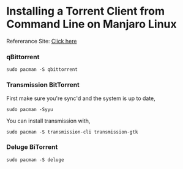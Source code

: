 # Installing a Torrent Client from Command Line on Manjaro Linux

Refererance Site: [Click here](https://classicforum.manjaro.org/index.php?topic=28628.0)

### qBittorrent
```
sudo pacman -S qbittorrent
```

### Transmission BitTorrent
First make sure you're sync'd and the system is up to date,
```
sudo pacman -Syyu
```
You can install transmission with,
```
sudo pacman -S transmission-cli transmission-gtk
```

### Deluge BiTorrent
```
sudo pacman -S deluge
```
